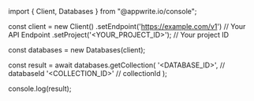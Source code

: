 import { Client, Databases } from "@appwrite.io/console";

const client = new Client()
    .setEndpoint('https://example.com/v1') // Your API Endpoint
    .setProject('<YOUR_PROJECT_ID>'); // Your project ID

const databases = new Databases(client);

const result = await databases.getCollection(
    '<DATABASE_ID>', // databaseId
    '<COLLECTION_ID>' // collectionId
);

console.log(result);
